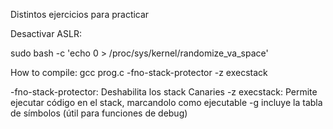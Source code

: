 Distintos ejercicios para practicar 

Desactivar ASLR:

sudo bash -c 'echo 0 > /proc/sys/kernel/randomize_va_space'

How to compile: 
gcc prog.c -fno-stack-protector -z execstack

-fno-stack-protector: Deshabilita los stack Canaries
-z execstack: Permite ejecutar código en el stack, marcandolo como ejecutable
-g incluye la tabla de símbolos (útil para funciones de debug)
